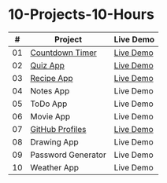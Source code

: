 # 10-Projects-10-Hours

| # | Project | Live Demo |
| --- | ----------- | --- |
| 01 | [Countdown Timer](https://github.com/akj0712/10-Projects-10-Hours/tree/master/Countdown-Timer) | [Live Demo](https://akj0712-countdown-timer.netlify.app/) | 
| 02 | [Quiz App](https://github.com/akj0712/10-Projects-10-Hours/tree/master/Quiz-App) | [Live Demo](https://akj0712-quiz-app.netlify.app/) | 
| 03 | [Recipe App](https://github.com/akj0712/10-Projects-10-Hours/tree/master/Recipe-App) | [Live Demo](https://akj0712-recipe-app.netlify.app/) | 
| 04 | Notes App | Live Demo | 
| 05 | ToDo App | Live Demo | 
| 06 | Movie App | Live Demo | 
| 07 | [GitHub Profiles](https://github.com/akj0712/10-Projects-10-Hours/tree/master/GitHub-Profiles) | [Live Demo](https://akj0712-github-profiles.netlify.app/) | 
| 08 | Drawing App | Live Demo | 
| 09 | Password Generator | Live Demo | 
| 10 | Weather App | Live Demo | 
